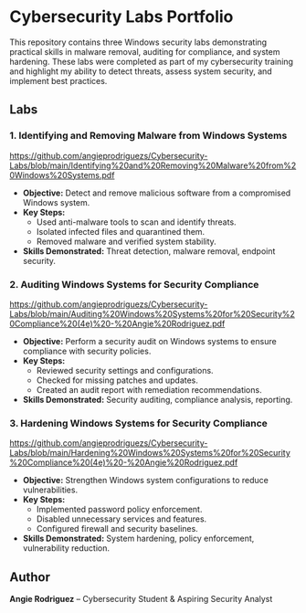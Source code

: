# Cybersecurity Labs Portfolio

This repository contains three Windows security labs demonstrating practical skills in malware removal, auditing for compliance, and system hardening. These labs were completed as part of my cybersecurity training and highlight my ability to detect threats, assess system security, and implement best practices.

## Labs

### 1. Identifying and Removing Malware from Windows Systems 
https://github.com/angieprodriguezs/Cybersecurity-Labs/blob/main/Identifying%20and%20Removing%20Malware%20from%20Windows%20Systems.pdf
- **Objective:** Detect and remove malicious software from a compromised Windows system.
- **Key Steps:**
  - Used anti-malware tools to scan and identify threats.
  - Isolated infected files and quarantined them.
  - Removed malware and verified system stability.
- **Skills Demonstrated:** Threat detection, malware removal, endpoint security.

### 2. Auditing Windows Systems for Security Compliance 
https://github.com/angieprodriguezs/Cybersecurity-Labs/blob/main/Auditing%20Windows%20Systems%20for%20Security%20Compliance%20(4e)%20-%20Angie%20Rodriguez.pdf
- **Objective:** Perform a security audit on Windows systems to ensure compliance with security policies.
- **Key Steps:**
  - Reviewed security settings and configurations.
  - Checked for missing patches and updates.
  - Created an audit report with remediation recommendations.
- **Skills Demonstrated:** Security auditing, compliance analysis, reporting.

### 3. Hardening Windows Systems for Security Compliance
https://github.com/angieprodriguezs/Cybersecurity-Labs/blob/main/Hardening%20Windows%20Systems%20for%20Security%20Compliance%20(4e)%20-%20Angie%20Rodriguez.pdf
- **Objective:** Strengthen Windows system configurations to reduce vulnerabilities.
- **Key Steps:**
  - Implemented password policy enforcement.
  - Disabled unnecessary services and features.
  - Configured firewall and security baselines.
- **Skills Demonstrated:** System hardening, policy enforcement, vulnerability reduction.


## Author
**Angie Rodriguez** – Cybersecurity Student & Aspiring Security Analyst
